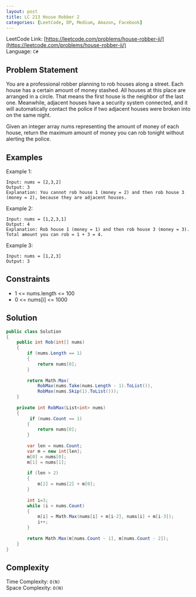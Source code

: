 ```yaml
---
layout: post
title: LC 213 House Robber 2
categories: [LeetCode, DP, Medium, Amazon, Facebook]
---
```


LeetCode Link: [https://leetcode.com/problems/house-robber-ii/](https://leetcode.com/problems/house-robber-ii/)  
Language: `C#`

## Problem Statement
You are a professional robber planning to rob houses along a street. Each house has a certain amount of money stashed. All houses at this place are arranged in a circle. That means the first house is the neighbor of the last one. Meanwhile, adjacent houses have a security system connected, and it will automatically contact the police if two adjacent houses were broken into on the same night.

Given an integer array nums representing the amount of money of each house, return the maximum amount of money you can rob tonight without alerting the police.

## Examples

Example 1:

```
Input: nums = [2,3,2]
Output: 3
Explanation: You cannot rob house 1 (money = 2) and then rob house 3 (money = 2), because they are adjacent houses.
```

Example 2:

```
Input: nums = [1,2,3,1]
Output: 4
Explanation: Rob house 1 (money = 1) and then rob house 3 (money = 3).
Total amount you can rob = 1 + 3 = 4.
```

Example 3:

```
Input: nums = [1,2,3]
Output: 3
```

## Constraints  

* 1 <= nums.length <= 100
* 0 <= nums[i] <= 1000

## Solution

``` csharp
public class Solution 
{
    public int Rob(int[] nums) 
    {
        if (nums.Length == 1)
        {
            return nums[0];
        }
        
        return Math.Max(
            RobMax(nums.Take(nums.Length - 1).ToList()),
            RobMax(nums.Skip(1).ToList()));
    }
    
    private int RobMax(List<int> nums) 
    {    
         if (nums.Count == 1)
        {
            return nums[0];
        }
        
        var len = nums.Count;
        var m = new int[len];        
        m[0] = nums[0];
        m[1] = nums[1];
        
        if (len > 2)
        {
            m[2] = nums[2] + m[0];
        }
        
        int i=3;
        while (i < nums.Count)
        {
            m[i] = Math.Max(nums[i] + m[i-2], nums[i] + m[i-3]);
            i++;
        }
        
        return Math.Max(m[nums.Count - 1], m[nums.Count - 2]);
    }
}
```

## Complexity

Time Complexity: `O(N)`  
Space Complexity: `O(N)`  

